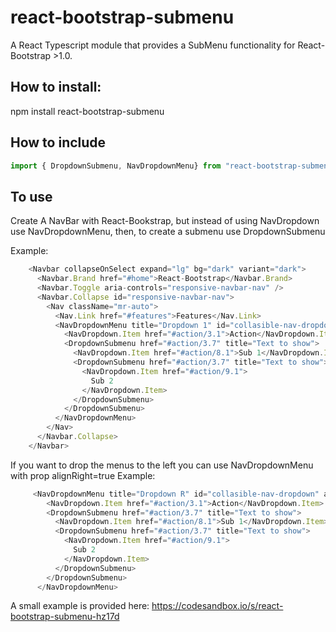 # react-bootstrap-submenu
A React Typescript module that provides a SubMenu functionality for React-Bootstrap >1.0.

## How to install:
npm install react-bootstrap-submenu

## How to include
```javascript
import { DropdownSubmenu, NavDropdownMenu} from "react-bootstrap-submenu";
```
## To use
Create A NavBar with React-Bookstrap, but instead of using NavDropdown use NavDropdownMenu, then, to create a submenu use DropdownSubmenu
 
Example:
```javascript
    <Navbar collapseOnSelect expand="lg" bg="dark" variant="dark">
      <Navbar.Brand href="#home">React-Bootstrap</Navbar.Brand>
      <Navbar.Toggle aria-controls="responsive-navbar-nav" />
      <Navbar.Collapse id="responsive-navbar-nav">
        <Nav className="mr-auto">
          <Nav.Link href="#features">Features</Nav.Link>
          <NavDropdownMenu title="Dropdown 1" id="collasible-nav-dropdown">
            <NavDropdown.Item href="#action/3.1">Action</NavDropdown.Item>
            <DropdownSubmenu href="#action/3.7" title="Text to show">
              <NavDropdown.Item href="#action/8.1">Sub 1</NavDropdown.Item>
              <DropdownSubmenu href="#action/3.7" title="Text to show">
                <NavDropdown.Item href="#action/9.1">
                  Sub 2
                </NavDropdown.Item>
              </DropdownSubmenu>
            </DropdownSubmenu>
          </NavDropdownMenu>
        </Nav>
      </Navbar.Collapse>
    </Navbar>
```  

If you want to drop the menus to the left you can use NavDropdownMenu with prop alignRight=true
Example:
```javascript
     <NavDropdownMenu title="Dropdown R" id="collasible-nav-dropdown" alignRight >
        <NavDropdown.Item href="#action/3.1">Action</NavDropdown.Item>
        <DropdownSubmenu href="#action/3.7" title="Text to show">
          <NavDropdown.Item href="#action/8.1">Sub 1</NavDropdown.Item>
          <DropdownSubmenu href="#action/3.7" title="Text to show">
            <NavDropdown.Item href="#action/9.1">
              Sub 2
            </NavDropdown.Item>
          </DropdownSubmenu>
        </DropdownSubmenu>
      </NavDropdownMenu>
```  

A small example is provided here: https://codesandbox.io/s/react-bootstrap-submenu-hz17d
